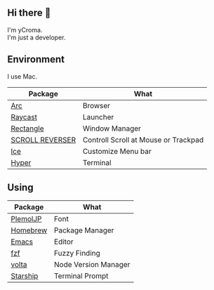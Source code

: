 ## Hi there 👋
I'm yCroma.  
I'm just a developer.

## Environment
I use Mac.

| Package | What |
| --- | --- |
| [Arc](https://arc.net/) | Browser|
| [Raycast](https://www.raycast.com/) | Launcher |
| [Rectangle](https://rectangleapp.com/) | Window Manager |
| [SCROLL REVERSER](https://pilotmoon.com/scrollreverser/) | Controll Scroll at Mouse or Trackpad |
| [Ice](https://github.com/jordanbaird/Ice) | Customize Menu bar |
| [Hyper](https://hyper.is/) | Terminal |



## Using

| Package | What |
| --- | --- |
| [PlemolJP](https://github.com/yuru7/PlemolJP) | Font |
| [Homebrew](https://brew.sh/ja/) | Package Manager |
| [Emacs](https://www.gnu.org/software/emacs/) | Editor |
| [fzf](https://github.com/junegunn/fzf) | Fuzzy Finding |
| [volta](https://volta.sh/) | Node Version Manager |
| [Starship](https://starship.rs/ja-JP/) | Terminal Prompt|


<!--Tool Manager
Target 	Manager
**yCroma/yCroma** is a ✨ _special_ ✨ repository because its `README.md` (this file) appears on your GitHub profile.

Here are some ideas to get you started:

- 🔭 I’m currently working on ...
- 🌱 I’m currently learning ...
- 👯 I’m looking to collaborate on ...
- 🤔 I’m looking for help with ...
- 💬 Ask me about ...
- 📫 How to reach me: ...
- 😄 Pronouns: ...
- ⚡ Fun fact: ...
-->
